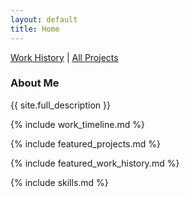 ```yaml
---
layout: default
title: Home
---
```


[Work History](/work-history/) | [All Projects](/projects)


### About Me
{{ site.full_description }}

{% include work_timeline.md %}

{% include featured_projects.md %}

{% include featured_work_history.md %}

{% include skills.md %}
